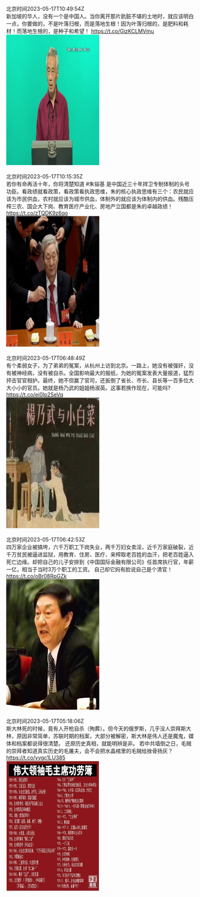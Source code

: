 北京时间2023-05-17T10:49:54Z<br>新加坡的华人，没有一个是中国人。当你离开那片肮脏不堪的土地时，就应该明白一点，你要做的，不是叶落归根，而是落地生根！因为叶落归根的，是肥料和耗材！而落地生根的，是种子和希望！ https://t.co/GizKCLMVmu<br><img src='/temp/video/2023/u-Month-5/i-Day-17/DanQing1953/1658666119442628609_0.jpg' width='250' height='350'><br><br>北京时间2023-05-17T10:15:35Z<br>若你有命再活十年，你将清楚知道 #朱镕基 是中国近三十年捍卫专制体制的头号功臣。看政绩就看政策，看政策看执政思维，朱的核心执政思维有三个：农民就应该为市民供血，农村就应该为城市供血，体制外的就应该为体制内的供血。残酷压榨三农、国企大下岗、教育医疗产业化、房地产立国都是朱的卓越政绩！ https://t.co/zTQDK9z6qo<br><img src='/temp/image/2023/u-Month-5/1658657485010649088_0.jpg' width='250' height='350'><br><br>北京时间2023-05-17T06:48:49Z<br>有个柔弱女子，为了弟弟的冤案，从杭州上访到北京。一路上，她没有被强奸，没有被神经病，没有被自杀。全国影响最大的报纸，为她的冤案发表大量报道，猛烈抨击官官相护。最终，她不但赢了官司，还扳倒了省长、市长、县长等一百多位大大小小的官员。她就是杨乃武的姐姐杨淑英。这事若换作现在，可能吗? https://t.co/ei0Ip2SeVq<br><img src='/temp/image/2023/u-Month-5/1658605452115189760_0.jpg' width='250' height='350'><br><br>北京时间2023-05-17T06:42:53Z<br>四万家企业被搞垮，六千万职工下岗失业，两千万妇女卖淫，近千万家庭破裂，近千万贫民被逼进监狱，用教育、住房、医疗、来榨取老百姓的血汗，把老百姓逼入死亡边缘。却把自己的儿子安排到《中国国际金融有限公司》任首席执行官，年薪一亿，相当于当时3万个职工的工资。
自己却它妈有脸说自己是个清官！ https://t.co/oBr08RpGZk<br><img src='/temp/image/2023/u-Month-5/1658603956870995968_0.jpg' width='250' height='350'><br><br>北京时间2023-05-17T05:18:06Z<br>斯大林死的时候，竟有人开枪自杀（殉葬）。但今天的俄罗斯，几乎没人崇拜斯大林，原因非常简单，苏联时期的档案，大部分被解密，斯大林是伟人还是魔鬼，媒体和档案都说得很清楚。
还原历史真相，就能明辨是非。
若中共墙倒之日，毛贼的崇拜者知道真实历史的毛屠夫，会不会把水晶棺里的毛贼给挫骨扬灰？ https://t.co/yvgc1LU385<br><img src='/temp/image/2023/u-Month-5/1658582621771939840_0.jpg' width='250' height='350'><br><br>